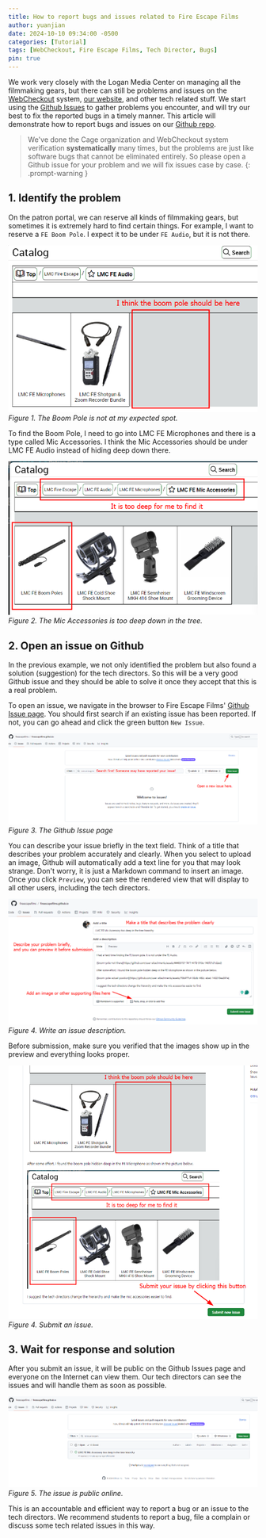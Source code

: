 ```yaml
---
title: How to report bugs and issues related to Fire Escape Films
author: yuanjian
date: 2024-10-10 09:34:00 -0500
categories: [Tutorial]
tags: [WebCheckout, Fire Escape Films, Tech Director, Bugs]
pin: true
---
```


We work very closely with the Logan Media Center on managing all the filmmaking gears, but there can still be problems and issues on the [WebCheckout](https://uchicago.webcheckout.net/sso/patron#!/) system, [our website](https://fireescapefilms.org/), and other tech related stuff. We start using the [Github Issues](https://github.com/fireescapefilms/fireescapefilms.github.io/issues) to gather problems you encounter, and will try our best to fix the reported bugs in a timely manner. This article will demonstrate how to report bugs and issues on our [Github repo](https://github.com/fireescapefilms/fireescapefilms.github.io).

> We've done the Cage organization and WebCheckout system verification **systematically** many times, but the problems are just like software bugs that cannot be eliminated entirely. So please open a Github issue for your problem and we will fix issues case by case.
{: .prompt-warning }

## 1. Identify the problem

On the patron portal, we can reserve all kinds of filmmaking gears, but sometimes it is extremely hard to find certain things. For example, I want to reserve a `FE Boom Pole`. I expect it to be under `FE Audio`, but it is not there.

![Boom Pole Not At The Expected Place](/images/2024-10-10-fe-issues/boom-pole-not-there.png)
_Figure 1. The Boom Pole is not at my expected spot._

To find the Boom Pole, I need to go into LMC FE Microphones and there is a type called Mic Accessories. I think the Mic Accessories should be under LMC FE Audio instead of hiding deep down there.

![Boom Pole's real locations](/images/2024-10-10-fe-issues/boom-pole-actual-position.png)
_Figure 2. The Mic Accessories is too deep down in the tree._

## 2. Open an issue on Github

In the previous example, we not only identified the problem but also found a solution (suggestion) for the tech directors. So this will be a very good Github issue and they should be able to solve it once they accept that this is a real problem.

To open an issue, we navigate in the browser to Fire Escape Films' [Github Issue page](https://github.com/fireescapefilms/fireescapefilms.github.io/issues). You should first search if an existing issue has been reported. If not, you can go ahead and click the green button `New Issue`.

![The Github Issue page](/images/2024-10-10-fe-issues/github-issue-page.png)
_Figure 3. The Github Issue page_

You can describe your issue briefly in the text field. Think of a title that describes your problem accurately and clearly. When you select to upload an image, Github will automatically add a text line for you that may look strange. Don't worry, it is just a Markdown command to insert an image. Once you click `Preview`, you can see the rendered view that will display to all other users, including the tech directors.

![Write an issue description](/images/2024-10-10-fe-issues/write-an-issue.png)
_Figure 4. Write an issue description._

Before submission, make sure you verified that the images show up in the preview and everything looks proper.

![Submit an issue](/images/2024-10-10-fe-issues/submit-an-issue.png)
_Figure 4. Submit an issue._

## 3. Wait for response and solution

After you submit an issue, it will be public on the Github Issues page and everyone on the Internet can view them. Our tech directors can see the issues and will handle them as soon as possible.

![The issue is public online](/images/2024-10-10-fe-issues/after-issue-submission.png)
_Figure 5. The issue is public online._

This is an accountable and efficient way to report a bug or an issue to the tech directors. We recommend students to report a bug, file a complain or discuss some tech related issues in this way.